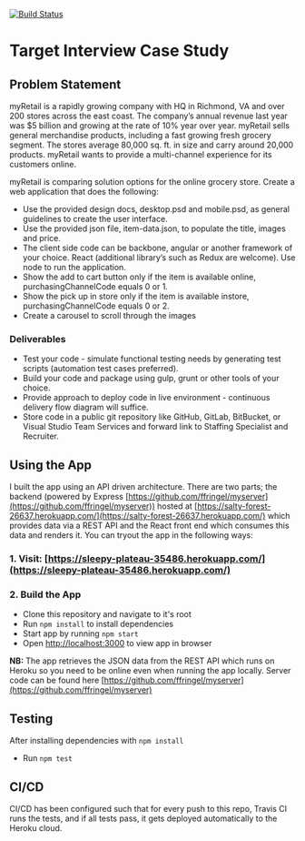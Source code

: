 [![Build Status](https://travis-ci.org/ffringel/myretail.svg?branch=master)](https://travis-ci.org/ffringel/myretail)

# Target Interview Case Study

## Problem Statement

myRetail is a rapidly growing company with HQ in Richmond, VA and over 200 stores across the east coast. The company’s annual revenue last year was \$5 billion and growing at the rate of 10% year over year. myRetail sells general merchandise products, including a fast growing fresh grocery segment. The stores average 80,000 sq. ft. in size and carry around 20,000 products. myRetail wants to provide a multi-channel experience for its customers online.

myRetail is comparing solution options for the online grocery store. Create a web application that does the following:

- Use the provided design docs, desktop.psd and mobile.psd, as general guidelines to create the user interface.
- Use the provided json file, item-data.json, to populate the title, images and price.
- The client side code can be backbone, angular or another framework of your choice. React (additional library’s such as Redux are welcome). Use node to run the application.
- Show the add to cart button only if the item is available online, purchasingChannelCode equals 0 or 1.
- Show the pick up in store only if the item is available instore, purchasingChannelCode equals 0 or 2.
- Create a carousel to scroll through the images

### Deliverables

- Test your code - simulate functional testing needs by generating test scripts (automation test cases preferred).
- Build your code and package using gulp, grunt or other tools of your choice.
- Provide approach to deploy code in live environment - continuous delivery flow diagram will suffice.
- Store code in a public git repository like GitHub, GitLab, BitBucket, or Visual Studio Team Services and forward link to Staffing Specialist and Recruiter.

## Using the App

I built the app using an API driven architecture. There are two parts; the backend (powered by Express [https://github.com/ffringel/myserver](https://github.com/ffringel/myserver)) hosted at [https://salty-forest-26637.herokuapp.com/](https://salty-forest-26637.herokuapp.com/) which provides data via a REST API and the React front end which consumes this data and renders it. You can tryout the app in the following ways:

### 1. Visit: [https://sleepy-plateau-35486.herokuapp.com/](https://sleepy-plateau-35486.herokuapp.com/)

###  2. Build the App

- Clone this repository and navigate to it's root
- Run `npm install` to install dependencies
- Start app by running `npm start`
- Open [http://localhost:3000](http://localhost:3000) to view app in browser

**NB:** The app retrieves the JSON data from the REST API which runs on Heroku so you need to be online even when running the app locally. Server  code can be found here [https://github.com/ffringel/myserver](https://github.com/ffringel/myserver)

## Testing

After installing dependencies with `npm install`

- Run `npm test`

## CI/CD

CI/CD has been configured such that for every push to this repo, Travis CI runs the tests, and if all tests pass, it gets deployed automatically to the Heroku cloud.
